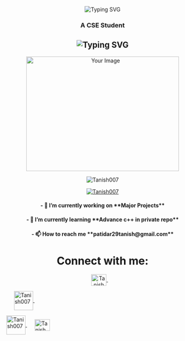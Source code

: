 <p align="center">
  <img src="https://readme-typing-svg.demolab.com?font=Fira+Code&weight=900&size=30&pause=1000&color=F7F7F7&background=128CCF00&center=true&vCenter=true&multiline=true&random=false&width=500&lines=Hi+%F0%9F%91%8B%2C+I'm+TAnish+Patidar" alt="Typing SVG" />
</p>
<h3 align="center">A CSE Student </h3>
<h2 align="center">
  <img src="https://readme-typing-svg.demolab.com?font=Fira+Code&weight=600&pause=1000&center=true&vCenter=true&lines=Backend+Developer;Competitive+Programmer;Passionate+About+Coding" alt="Typing SVG" />
</h2>
<p align="center">
  <img src="https://user-images.githubusercontent.com/69011963/137184767-79a13ec7-1bb3-4341-a6da-3a149c9c159a.gif" width="400" height="300" alt="Your Image">
</p>

<p align="center"> <img src="https://komarev.com/ghpvc/?username=Tanish007&label=Profile%20views&color=0e75b6&style=flat" alt="Tanish007" /> </p>
 
<p align="center"> <a href="https://github.com/ryo-ma/github-profile-trophy"><img src="https://github-profile-trophy.vercel.app/?username=Tanish007" alt="Tanish007" /></a> </p>

<h4 align="center">- 🔭 I’m currently working on **Major Projects** </h4>
  
<h4 align="center">- 🌱 I’m currently learning **Advance c++ in private repo** </h4>

<h4 align="center">- 📫 How to reach me **patidar29tanish@gmail.com** </h4>

<h1 align="center">Connect with me:</h1>
<p align="center">
  <a href="https://www.linkedin.com/in/tanish07patidar-/" target="blank">
    <img align="center" src="https://raw.githubusercontent.com/rahuldkjain/github-profile-readme-generator/master/src/images/icons/Social/linked-in-alt.svg" alt="Tanish007" height="30" width="40" />
  </a>&nbsp;&nbsp;&nbsp;&nbsp;
 
  </a>&nbsp;&nbsp;&nbsp;&nbsp;
  <a href="https://www.codechef.com/users/tanish_7" target="blank">
    <img align="center" src="https://images.crunchbase.com/image/upload/c_pad,h_256,w_256,f_auto,q_auto:eco,dpr_1/zruiknbedz8yqafxbazb" alt="Tanish007" height="50" width="50" />
  </a>&nbsp;&nbsp;&nbsp;&nbsp;

  <a href="https://leetcode.com/u/TAnish_07/" target="blank">
    <img align="center" src="https://raw.githubusercontent.com/rahuldkjain/github-profile-readme-generator/master/src/images/icons/Social/leet-code.svg" alt="Tanish007" height="50" width="50" />
  </a>&nbsp;&nbsp;&nbsp;&nbsp;
  <a href="https://codeforces.com/profile/TAnish_29" target="blank">
    <img align="center" src="https://raw.githubusercontent.com/rahuldkjain/github-profile-readme-generator/master/src/images/icons/Social/geeks-for-geeks.svg" alt="Tanish007" height="30" width="40" />
  </a>
</p>



